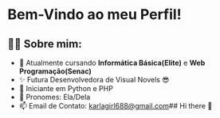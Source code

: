 
# Bem-Vindo ao meu Perfil!
## 💭👀 Sobre mim:
- 🔎 Atualmente cursando ****Informática Básica(Elite)**** e ****Web Programação(Senac)****
- ✨ Futura Desenvolvedora de Visual Novels 😎
- 📍 Iniciante em Python e PHP
- 🦋 Pronomes: Ela/Dela
- 📫 Email de Contato: karlagirl688@gmail.com## Hi there 👋
